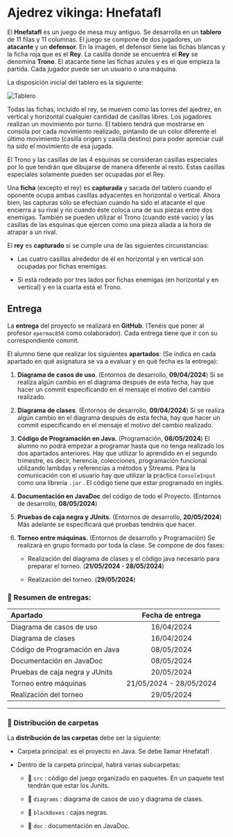# Ajedrez vikinga: Hnefatafl

El **Hnefatafl** es un juego de mesa muy antiguo. Se desarrolla en un **tablero** de 11 filas y
11 columnas. El juego se compone de dos jugadores, un **atacante** y un **defensor**. En la
imagen, el defensor tiene las fichas blancas y la ficha roja que es el **Rey**. La casilla donde se encuentra el **Rey** se denomina **Trono**. El atacante tiene las fichas azules y es el que empieza la partida. Cada jugador puede ser un usuario o una máquina.

La disposición inicial del tablero es la siguiente:

![Tablero](https://i.imgur.com/JPQEgMf.jpeg)

Todas las fichas, incluido el rey, se mueven como las torres del ajedrez, en vertical y
horizontal cualquier cantidad de casillas libres. Los jugadores realizan un movimiento
por turno. El tablero tendrá que mostrarse en consola por cada movimiento realizado,
pintando de un color diferente el último movimiento (casilla origen y casilla destino)
para poder apreciar cuál ha sido el movimiento de esa jugada.

El Trono y las casillas de las 4 esquinas se consideran casillas especiales por lo que
tendrán que dibujarse de manera diferente al resto. Estas casillas especiales solamente
pueden ser ocupadas por el Rey.

Una **ficha** (excepto el rey) es **capturada** y sacada del tablero cuando el oponente ocupa ambas casillas adyacentes en horizontal o vertical. Ahora bien, las capturas sólo se efectúan cuando ha sido el atacante el que encierra a su rival y no cuando éste coloca una de sus piezas entre dos enemigas. También se pueden utilizar el Trono (cuando esté vacío) y las casillas de las esquinas que ejercen como una pieza aliada a la hora de atrapar a un rival.

El **rey** es **capturado** si se cumple una de las siguientes circunstancias:

- Las cuatro casillas alrededor de él en horizontal y en vertical son ocupadas por
fichas enemigas.

- Si está rodeado por tres lados por fichas enemigas (en horizontal y en vertical) y en
la cuarta está el Trono.



## Entrega

La **entrega** del proyecto se realizará en **GitHub**. (Tenéis que poner al profesor
`epermac856` como colaborador). Cada entrega tiene que ir con su correspondiente
commit.

El alumno tiene que realizar los siguientes **apartados**: (Se indica en cada apartado en qué asignatura se va a evaluar y en qué fecha es la entrega):

  1. **Diagrama de casos de uso**. (Entornos de desarrollo, **09/04/2024**) Si se realiza
    algún cambio en el diagrama después de esta fecha, hay que hacer un commit
    especificando en el mensaje el motivo del cambio realizado.

  2. **Diagrama de clases**. (Entornos de desarrollo, **09/04/2024**) Si se realiza algún
  cambio en el diagrama después de esta fecha, hay que hacer un commit
  especificando en el mensaje el motivo del cambio realizado.

  3. **Código de Programación en Java.** (Programación, **08/05/2024**) El alumno no
  podrá empezar a programar hasta que no tenga realizado los dos apartados
  anteriores. Hay que utilizar lo aprendido en el segundo trimestre, es decir,
  herencia, colecciones, programación funcional utilizando lambdas y referencias a
  métodos y Streams. Para la comunicación con el usuario hay que utilizar la
  práctica `ConsoleInput` como una librería `.jar` . El código tiene que estar
  programado en inglés.

  4. **Documentación en JavaDoc** del código de todo el Proyecto. (Entornos de
  desarrollo, **08/05/2024**)
  
  5. **Pruebas de caja negra y JUnits.** (Entornos de desarrollo, **20/05/2024**) Más
  adelante se especificará qué pruebas tendréis que hacer.

  6. **Torneo entre máquinas.** (Entornos de desarrollo y Programación) Se realizará en
   grupo formado por toda la clase. Se compone de dos fases:

       * Realización del diagrama de clases y el código java necesario para preparar el
   torneo. (**21/05/2024 - 28/05/2024**)
    
     * Realización del torneo. (**29/05/2024**)

### 📅 Resumen de entregas:

| Apartado  | Fecha de entrega |
| :----------- | :-----------: |
| Diagrama de casos de uso| 16/04/2024 |
| Diagrama de clases| 16/04/2024 |
| Código de Programación en Java| 08/05/2024 |
| Documentación en JavaDoc| 08/05/2024 |
| Pruebas de caja negra y JUnits| 20/05/2024 |
| Torneo entre máquinas| 21/05/2024 - 28/05/2024 |
| Realización del torneo| 29/05/2024 |

*** 

### 📁 Distribución de carpetas

La **distribución de las carpetas** debe ser la siguiente:

* Carpeta principal: es el proyecto en Java. Se debe llamar Hnefatafl .

* Dentro de la carpeta principal, habrá varias subcarpetas:
 
    * 📁 `src` : código del juego organizado en paquetes. En un paquete test tendrán que estar los Junits.
     
    * 📁 `diagrams` : diagrama de casos de uso y diagrama de clases.
     
    * 📁 `blackBoxes` : cajas negras.
     
    * 📁 `doc`  : documentación en JavaDoc.
